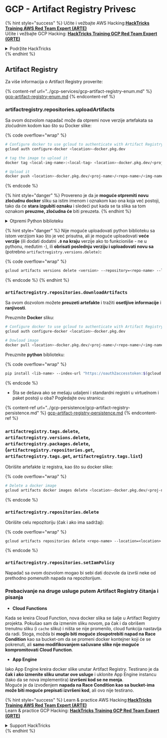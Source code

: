 # GCP - Artifact Registry Privesc

{% hint style="success" %}
Učite i vežbajte AWS Hacking:<img src="../../../.gitbook/assets/image (1).png" alt="" data-size="line">[**HackTricks Training AWS Red Team Expert (ARTE)**](https://training.hacktricks.xyz/courses/arte)<img src="../../../.gitbook/assets/image (1).png" alt="" data-size="line">\
Učite i vežbajte GCP Hacking: <img src="../../../.gitbook/assets/image (2).png" alt="" data-size="line">[**HackTricks Training GCP Red Team Expert (GRTE)**<img src="../../../.gitbook/assets/image (2).png" alt="" data-size="line">](https://training.hacktricks.xyz/courses/grte)

<details>

<summary>Podržite HackTricks</summary>

* Proverite [**planove pretplate**](https://github.com/sponsors/carlospolop)!
* **Pridružite se** 💬 [**Discord grupi**](https://discord.gg/hRep4RUj7f) ili [**telegram grupi**](https://t.me/peass) ili **pratite** nas na **Twitteru** 🐦 [**@hacktricks\_live**](https://twitter.com/hacktricks\_live)**.**
* **Podelite hakerske trikove slanjem PR-ova na** [**HackTricks**](https://github.com/carlospolop/hacktricks) i [**HackTricks Cloud**](https://github.com/carlospolop/hacktricks-cloud) github repozitorijume.

</details>
{% endhint %}

## Artifact Registry

Za više informacija o Artifact Registry proverite:

{% content-ref url="../gcp-services/gcp-artifact-registry-enum.md" %}
[gcp-artifact-registry-enum.md](../gcp-services/gcp-artifact-registry-enum.md)
{% endcontent-ref %}

### artifactregistry.repositories.uploadArtifacts

Sa ovom dozvolom napadač može da otpremi nove verzije artefakata sa zloćudnim kodom kao što su Docker slike:

{% code overflow="wrap" %}
```bash
# Configure docker to use gcloud to authenticate with Artifact Registry
gcloud auth configure-docker <location>-docker.pkg.dev

# tag the image to upload it
docker tag <local-img-name>:<local-tag> <location>-docker.pkg.dev/<proj-name>/<repo-name>/<img-name>:<tag>

# Upload it
docker push <location>-docker.pkg.dev/<proj-name>/<repo-name>/<img-name>:<tag>
```
{% endcode %}

{% hint style="danger" %}
Provereno je da je **moguće otpremiti novu zloćudnu docker** sliku sa istim imenom i oznakom kao ona koja već postoji, tako da će **stara izgubiti oznaku** i sledeći put kada se ta slika sa tom oznakom **preuzme, zloćudna će** biti preuzeta.
{% endhint %}

<details>

<summary>Otpremi Python biblioteku</summary>

**Započnite kreiranjem biblioteke za otpremu** (ako možete preuzeti najnoviju verziju iz registra, možete izbeći ovaj korak):

1.  **Postavite strukturu svog projekta**:

* Kreirajte novi direktorijum za svoju biblioteku, npr., `hello_world_library`.
* Unutar ovog direktorijuma, kreirajte još jedan direktorijum sa imenom vašeg paketa, npr., `hello_world`.
* Unutar direktorijuma vašeg paketa, kreirajte `__init__.py` datoteku. Ova datoteka može biti prazna ili može sadržati inicijalizacije za vaš paket.

```bash
mkdir hello_world_library
cd hello_world_library
mkdir hello_world
touch hello_world/__init__.py
```
2.  **Napišite kod svoje biblioteke**:

* Unutar direktorijuma `hello_world`, kreirajte novu Python datoteku za vaš modul, npr., `greet.py`.
* Napišite svoju funkciju "Hello, World!":

```python
# hello_world/greet.py
def say_hello():
return "Hello, World!"
```
3.  **Kreirajte `setup.py` datoteku**:

* U korenu vašeg direktorijuma `hello_world_library`, kreirajte `setup.py` datoteku.
* Ova datoteka sadrži metapodatke o vašoj biblioteci i govori Pythonu kako da je instalira.

```python
# setup.py
from setuptools import setup, find_packages

setup(
name='hello_world',
version='0.1',
packages=find_packages(),
install_requires=[
# Bilo koje zavisnosti koje vaša biblioteka treba
],
)
```

**Sada, hajde da otpremimo biblioteku:**

1.  **Izgradite svoj paket**:

* Iz korena vašeg direktorijuma `hello_world_library`, pokrenite:

```sh
python3 setup.py sdist bdist_wheel
```
2. **Konfigurišite autentifikaciju za twine** (koji se koristi za otpremu vašeg paketa):
* Uverite se da imate `twine` instaliran (`pip install twine`).
* Koristite `gcloud` za konfiguraciju kredencijala:

{% code overflow="wrap" %}
````
```sh
twine upload --username 'oauth2accesstoken' --password "$(gcloud auth print-access-token)" --repository-url https://<location>-python.pkg.dev/<project-id>/<repo-name>/ dist/*
```
````
{% endcode %}

3. **Očistite gradnju**
```bash
rm -rf dist build hello_world.egg-info
```
</details>

{% hint style="danger" %}
Nije moguće uploadovati python biblioteku sa istom verzijom kao što je već prisutna, ali je moguće uploadovati **veće verzije** (ili dodati dodatni **`.0` na kraju** verzije ako to funkcioniše - ne u pythonu, međutim -), ili **obrisati poslednju verziju i uploadovati novu sa** (potrebno `artifactregistry.versions.delete)`**:**

{% code overflow="wrap" %}
```sh
gcloud artifacts versions delete <version> --repository=<repo-name> --location=<location> --package=<lib-name>
```
{% endcode %}
{% endhint %}

### `artifactregistry.repositories.downloadArtifacts`

Sa ovom dozvolom možete **preuzeti artefakte** i tražiti **osetljive informacije** i **ranjivosti**.

Preuzmite **Docker** sliku:
```sh
# Configure docker to use gcloud to authenticate with Artifact Registry
gcloud auth configure-docker <location>-docker.pkg.dev

# Dowload image
docker pull <location>-docker.pkg.dev/<proj-name>/<repo-name>/<img-name>:<tag>
```
Preuzmite **python** biblioteku:

{% code overflow="wrap" %}
```bash
pip install <lib-name> --index-url "https://oauth2accesstoken:$(gcloud auth print-access-token)@<location>-python.pkg.dev/<project-id>/<repo-name>/simple/" --trusted-host <location>-python.pkg.dev --no-cache-dir
```
{% endcode %}

* Šta se dešava ako se mešaju udaljeni i standardni registri u virtuelnom i paket postoji u oba? Pogledajte ovu stranicu:

{% content-ref url="../gcp-persistence/gcp-artifact-registry-persistence.md" %}
[gcp-artifact-registry-persistence.md](../gcp-persistence/gcp-artifact-registry-persistence.md)
{% endcontent-ref %}

### `artifactregistry.tags.delete`, `artifactregistry.versions.delete`, `artifactregistry.packages.delete`, (`artifactregistry.repositories.get`, `artifactregistry.tags.get`, `artifactregistry.tags.list`)

Obrišite artefakte iz registra, kao što su docker slike:

{% code overflow="wrap" %}
```bash
# Delete a docker image
gcloud artifacts docker images delete <location>-docker.pkg.dev/<proj-name>/<repo-name>/<img-name>:<tag>
```
{% endcode %}

### `artifactregistry.repositories.delete`

Obrišite celu repozitoriju (čak i ako ima sadržaj):

{% code overflow="wrap" %}
```
gcloud artifacts repositories delete <repo-name> --location=<location>
```
{% endcode %}

### `artifactregistry.repositories.setIamPolicy`

Napadač sa ovom dozvolom mogao bi sebi dati dozvole da izvrši neke od prethodno pomenutih napada na repozitorijum.

### Prebacivanje na druge usluge putem Artifact Registry čitanja i pisanja

* **Cloud Functions**

Kada se kreira Cloud Function, nova docker slika se šalje u Artifact Registry projekta. Pokušao sam da izmenim sliku novom, pa čak i da obrišem trenutnu sliku (i `cache` sliku) i ništa se nije promenilo, cloud funkcija nastavlja da radi. Stoga, možda bi **moglo biti moguće zloupotrebiti napad na Race Condition** kao sa bucket-om da se promeni docker kontejner koji će se pokrenuti, ali **samo modifikovanjem sačuvane slike nije moguće kompromitovati Cloud Function**.

* **App Engine**

Iako App Engine kreira docker slike unutar Artifact Registry. Testirano je da **čak i ako izmenite sliku unutar ove usluge** i uklonite App Engine instancu (tako da se nova implementira) **izvršeni kod se ne menja**.\
Moguće je da izvođenjem **napada na Race Condition kao sa bucket-ima može biti moguće prepisati izvršeni kod**, ali ovo nije testirano.

{% hint style="success" %}
Learn & practice AWS Hacking:<img src="../../../.gitbook/assets/image (1).png" alt="" data-size="line">[**HackTricks Training AWS Red Team Expert (ARTE)**](https://training.hacktricks.xyz/courses/arte)<img src="../../../.gitbook/assets/image (1).png" alt="" data-size="line">\
Learn & practice GCP Hacking: <img src="../../../.gitbook/assets/image (2).png" alt="" data-size="line">[**HackTricks Training GCP Red Team Expert (GRTE)**<img src="../../../.gitbook/assets/image (2).png" alt="" data-size="line">](https://training.hacktricks.xyz/courses/grte)

<details>

<summary>Support HackTricks</summary>

* Check the [**subscription plans**](https://github.com/sponsors/carlospolop)!
* **Join the** 💬 [**Discord group**](https://discord.gg/hRep4RUj7f) or the [**telegram group**](https://t.me/peass) or **follow** us on **Twitter** 🐦 [**@hacktricks\_live**](https://twitter.com/hacktricks\_live)**.**
* **Share hacking tricks by submitting PRs to the** [**HackTricks**](https://github.com/carlospolop/hacktricks) and [**HackTricks Cloud**](https://github.com/carlospolop/hacktricks-cloud) github repos.

</details>
{% endhint %}
